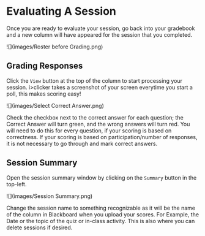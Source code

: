 # Evaluating A Session

Once you are ready to evaluate your session, go back into your gradebook and a new column will have appeared for the session that you completed.

![](images/Roster before Grading.png)

## Grading Responses

Click the `View` button at the top of the column to start processing your session.
i>clicker takes a screenshot of your screen everytime you start a poll, this makes scoring easy!

![](images/Select Correct Answer.png)

Check the checkbox next to the correct answer for each question; the Correct Answer will turn green, and the wrong answers will turn red. You will need to do this for every question, if your scoring is based on correctness. If your scoring is based on participation/number of responses, it is not necessary to go through and mark correct answers.


## Session Summary

Open the session summary window by clicking on the `Summary` button in the top-left.

![](images/Session Summary.png)

Change the session name to something recognizable as it will be the name of the column in Blackboard when you upload your scores. For Example, the Date or the topic of the quiz or in-class activity. This is also where you can delete sessions if desired.